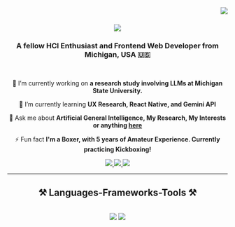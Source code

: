 <img align="right" src="https://visitor-badge.laobi.icu/badge?page_id=onematthewscott.onematthewscott" />

<h1 align="center">
    <img src="https://readme-typing-svg.herokuapp.com/?font=Helvetica&size=35&center=true&vCenter=true&width=500&height=70&duration=4000&lines=Hi+There!+👨🏽‍💻;+I'm+Matthew!;" />
</h1>

<h3 align="center">A fellow HCI Enthusiast and Frontend Web Developer from Michigan, USA 🇺🇸</h3>

<br/>

<div align="center">
 
 🔭 I’m currently working on **a research study involving LLMs at Michigan State University.**
 
 🌱 I’m currently learning **UX Research, React Native, and Gemini API**

💬 Ask me about **Artificial General Intelligence, My Research, My Interests or anything [here](https://matthewscott.io/about)**

⚡ Fun fact **I'm a Boxer, with 5 years of Amateur Experience. Currently practicing Kickboxing!**

 </div>
 
<div align="center"> 
  <a href="mailto:hello@matthewscott.io">
    <img src="https://img.shields.io/badge/Gmail-333333?style=for-the-badge&logo=gmail&logoColor=red" />
  </a>
  <a href="https://linkedin.com/in/matthdz" target="_blank">
    <img src="https://img.shields.io/badge/LinkedIn-0077B5?style=for-the-badge&logo=linkedin&logoColor=white" target="_blank" />
  </a>
  <a href="https://matthewscott.io" target="_blank">
     <img src="https://img.shields.io/badge/Portfolio-FF5722?style=for-the-badge&logo=todoist&logoColor=white" target="_blank" /> <!-- sqlite, safari, google-chrome are other good icon options -->
  </a>
</div>

 <hr/>
 
<h2 align="center">⚒️ Languages-Frameworks-Tools ⚒️</h2>
<br/>
<div align="center">
    <img src="https://skillicons.dev/icons?i=react,bootstrap,mui,html,css,vscode,github,figma,tailwind,git,r" />
    <img src="https://skillicons.dev/icons?i=nodejs,python,javascript,typescript,firebase,mongodb,nextjs,mysql,flask" /><br>
</div>

